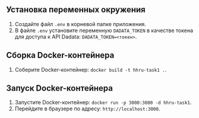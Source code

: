 ## Установка переменных окружения

1. Создайте файл `.env` в корневой папке приложения.
2. В файле `.env` установите переменную `DADATA_TOKEN` в качестве токена для доступа к API Dadata: `DADATA_TOKEN=<токен>`.

## Сборка Docker-контейнера

1. Соберите Docker-контейнер: `docker build -t hhru-task1 .`.

## Запуск Docker-контейнера

1. Запустите Docker-контейнер: `docker run -p 3000:3000 -d hhru-task1`.
2. Перейдите в браузере по адресу: `http://localhost:3000`.